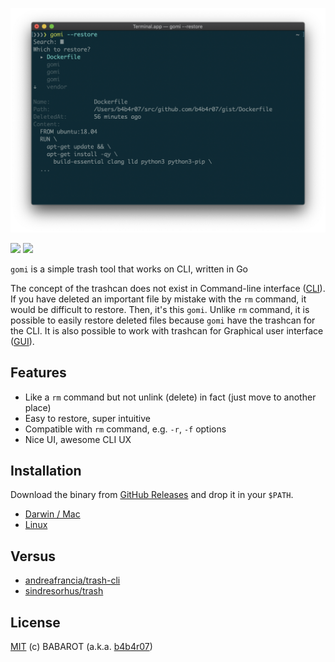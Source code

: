 ![](./docs/screenshot.png)

[![](http://img.shields.io/github/release/b4b4r07/gomi.svg?style=flat-square)][release] [![](http://img.shields.io/badge/license-MIT-blue.svg?style=flat-square)][license]

`gomi` is a simple trash tool that works on CLI, written in Go

The concept of the trashcan does not exist in Command-line interface ([CLI](http://en.wikipedia.org/wiki/Command-line_interface)). If you have deleted an important file by mistake with the `rm` command, it would be difficult to restore. Then, it's this `gomi`. Unlike `rm` command, it is possible to easily restore deleted files because `gomi` have the trashcan for the CLI. It is also possible to work with trashcan for Graphical user interface ([GUI](http://en.wikipedia.org/wiki/Graphical_user_interface)).

## Features

- Like a `rm` command but not unlink (delete) in fact (just move to another place)
- Easy to restore, super intuitive
- Compatible with `rm` command, e.g. `-r`, `-f` options
- Nice UI, awesome CLI UX

## Installation

Download the binary from [GitHub Releases][release] and drop it in your `$PATH`.

- [Darwin / Mac](https://github.com/b4b4r07/gomi/releases/latest)
- [Linux](https://github.com/b4b4r07/gomi/releases/latest)

## Versus

- [andreafrancia/trash-cli](https://github.com/andreafrancia/trash-cli)
- [sindresorhus/trash](https://github.com/sindresorhus/trash)

## License

[MIT](license) (c) BABAROT (a.k.a. [b4b4r07](https://tellme.tokyo))

[release]: https://github.com/b4b4r07/gomi/releases
[license]: https://b4b4r07.mit-license.org
